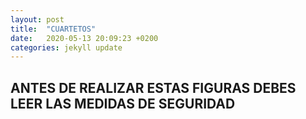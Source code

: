 ```yaml
---
layout: post
title:  "CUARTETOS"
date:   2020-05-13 20:09:23 +0200
categories: jekyll update
---
```


## ANTES DE REALIZAR ESTAS FIGURAS DEBES LEER LAS MEDIDAS DE SEGURIDAD ##
